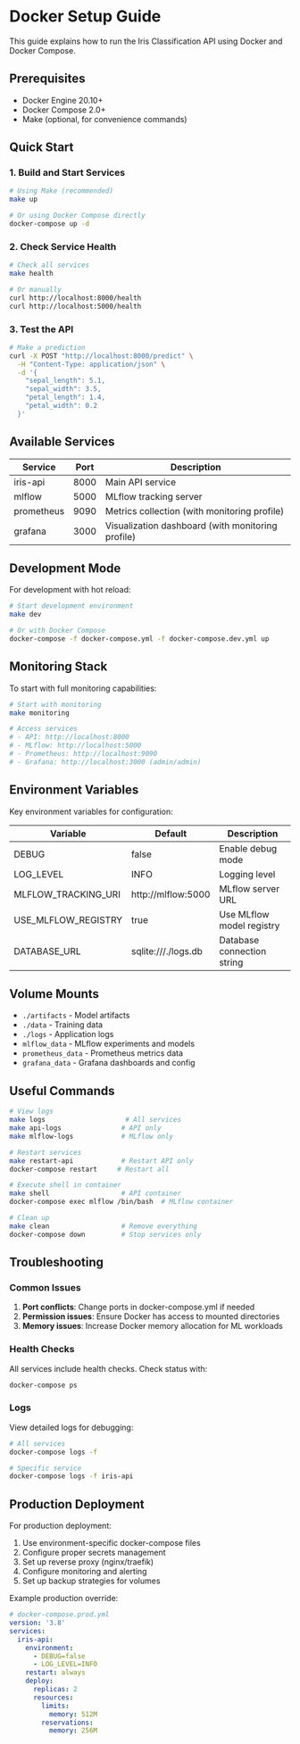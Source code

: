 # Docker Setup Guide

This guide explains how to run the Iris Classification API using Docker and Docker Compose.

## Prerequisites

- Docker Engine 20.10+
- Docker Compose 2.0+
- Make (optional, for convenience commands)

## Quick Start

### 1. Build and Start Services

```bash
# Using Make (recommended)
make up

# Or using Docker Compose directly
docker-compose up -d
```

### 2. Check Service Health

```bash
# Check all services
make health

# Or manually
curl http://localhost:8000/health
curl http://localhost:5000/health
```

### 3. Test the API

```bash
# Make a prediction
curl -X POST "http://localhost:8000/predict" \
  -H "Content-Type: application/json" \
  -d '{
    "sepal_length": 5.1,
    "sepal_width": 3.5,
    "petal_length": 1.4,
    "petal_width": 0.2
  }'
```

## Available Services

| Service | Port | Description |
|---------|------|-------------|
| iris-api | 8000 | Main API service |
| mlflow | 5000 | MLflow tracking server |
| prometheus | 9090 | Metrics collection (with monitoring profile) |
| grafana | 3000 | Visualization dashboard (with monitoring profile) |

## Development Mode

For development with hot reload:

```bash
# Start development environment
make dev

# Or with Docker Compose
docker-compose -f docker-compose.yml -f docker-compose.dev.yml up
```

## Monitoring Stack

To start with full monitoring capabilities:

```bash
# Start with monitoring
make monitoring

# Access services
# - API: http://localhost:8000
# - MLflow: http://localhost:5000
# - Prometheus: http://localhost:9090
# - Grafana: http://localhost:3000 (admin/admin)
```

## Environment Variables

Key environment variables for configuration:

| Variable | Default | Description |
|----------|---------|-------------|
| DEBUG | false | Enable debug mode |
| LOG_LEVEL | INFO | Logging level |
| MLFLOW_TRACKING_URI | http://mlflow:5000 | MLflow server URL |
| USE_MLFLOW_REGISTRY | true | Use MLflow model registry |
| DATABASE_URL | sqlite:///./logs.db | Database connection string |

## Volume Mounts

- `./artifacts` - Model artifacts
- `./data` - Training data
- `./logs` - Application logs
- `mlflow_data` - MLflow experiments and models
- `prometheus_data` - Prometheus metrics data
- `grafana_data` - Grafana dashboards and config

## Useful Commands

```bash
# View logs
make logs                    # All services
make api-logs               # API only
make mlflow-logs            # MLflow only

# Restart services
make restart-api            # Restart API only
docker-compose restart     # Restart all

# Execute shell in container
make shell                  # API container
docker-compose exec mlflow /bin/bash  # MLflow container

# Clean up
make clean                  # Remove everything
docker-compose down         # Stop services only
```

## Troubleshooting

### Common Issues

1. **Port conflicts**: Change ports in docker-compose.yml if needed
2. **Permission issues**: Ensure Docker has access to mounted directories
3. **Memory issues**: Increase Docker memory allocation for ML workloads

### Health Checks

All services include health checks. Check status with:

```bash
docker-compose ps
```

### Logs

View detailed logs for debugging:

```bash
# All services
docker-compose logs -f

# Specific service
docker-compose logs -f iris-api
```

## Production Deployment

For production deployment:

1. Use environment-specific docker-compose files
2. Configure proper secrets management
3. Set up reverse proxy (nginx/traefik)
4. Configure monitoring and alerting
5. Set up backup strategies for volumes

Example production override:

```yaml
# docker-compose.prod.yml
version: '3.8'
services:
  iris-api:
    environment:
      - DEBUG=false
      - LOG_LEVEL=INFO
    restart: always
    deploy:
      replicas: 2
      resources:
        limits:
          memory: 512M
        reservations:
          memory: 256M
```